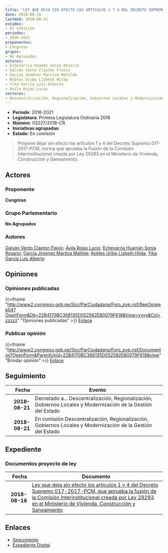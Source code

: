 ```yaml
---
title: "LEY QUE DEJA SIN EFECTO LOS ARTÍCULOS 1 Y 4 DEL DECRETO SUPREMO 017-2017-PCM, QUE APRUEBA LA FUSIÓN DE LA COMISIÓN INTERINSTITUCIONAL, CREADA POR LEY 29293 EN EL MINISTERIO DE VIVIENDA, CONSTRUCCIÓN Y SANEAMIENTO"
date: 2018-08-16
lastmod: 2018-08-21
estados:
- En comisión
periodos:
- 2016-2021
proponentes:
- Congreso
grupos:
- No Agrupados
autores:
- Echevarría Huamán Sonia Rosario
- Galván Vento Clayton Flavio
- García Jiménez Maritza Matilde
- Robles Uribe Lizbeth Hilda
- Yika García Luis Alberto
- Ávila Rojas Lucio
sectores:
- Descentralización, Regionalización, Gobiernos Locales y Modernización de la Gestión del Estado
---
```

- **Periodo**: 2016-2021
- **Legislatura**: Primera Legislatura Ordinaria 2018
- **Número**: 03227/2018-CR
- **Iniciativas agrupadas**: 
- **Estado**: En comisión

> Propone dejar sin efecto los artículos 1 y 4 del Decreto Supremo 017-2017-PCM, norma que aprueba la Fusión de la Comisión Interinstitucional creada por Ley 29293 en el Ministerio de Vivienda, Construcción y Saneamiento.


## Actores

### Proponente

**Congreso**

### Grupo Parlamentario

**No Agrupados**

### Autores

[Galván Vento Clayton Flavio](mailto:mailto:cgalvan@congreso.gob.pe); [Ávila Rojas Lucio](mailto:mailto:lavilar@congreso.gob.pe); [Echevarría Huamán Sonia Rosario](mailto:mailto:sechevarria@congreso.gob.pe); [García Jiménez Maritza Matilde](mailto:mailto:mgarciaj@congreso.gob.pe); [Robles Uribe Lizbeth Hilda](mailto:mailto:lroblesu@congreso.gob.pe); [Yika García Luis Alberto](mailto:mailto:lyika@congreso.gob.pe)

## Opiniones

### Opiniones publicadas

{{<iframe "http://www2.congreso.gob.pe/Sicr/ParCiudadana/Foro_pvp.nsf/RepOpiweb04?OpenForm&Db=22B4170BC368135D052582EB0079F618&View=yyyy&Col=zzzzz" "Opiniones publicadas" >}}
[Enlace](http://www2.congreso.gob.pe/Sicr/ParCiudadana/Foro_pvp.nsf/RepOpiweb04?OpenForm&Db=22B4170BC368135D052582EB0079F618&View=yyyy&Col=zzzzz)

### Publicar opinión

{{<iframe "http://www2.congreso.gob.pe/Sicr/ParCiudadana/Foro_pvp.nsf/Documentos?OpenForm&ParentUnid=22B4170BC368135D052582EB0079F618&view" "Brindar opinión" >}}
[Enlace](http://www2.congreso.gob.pe/Sicr/ParCiudadana/Foro_pvp.nsf/Documentos?OpenForm&ParentUnid=22B4170BC368135D052582EB0079F618&view)


## Seguimiento

| Fecha | Evento |
|------:|--------|
| **2018-08-21** | Decretado a... Descentralización, Regionalización, Gobiernos Locales y Modernización de la Gestión del Estado |
| **2018-08-21** | En comisión Descentralización, Regionalización, Gobiernos Locales y Modernización de la Gestión del Estado |

## Expediente

### Documentos proyecto de ley

| Fecha | Documento |
|------:|-----------|
| **2018-08-16** | [Ley que deja sin efecto los artículos 1 y 4 del Decreto Supremo 017-2017-PCM, que aprueba la fusión de la Comisión Interinstitucional creada por Ley 29293 en el Ministerio de Vivienda, Construcción y Saneamiento](http://www.leyes.congreso.gob.pe/Documentos/2016_2021/Proyectos_de_Ley_y_de_Resoluciones_Legislativas/PL0322720180816..PDF) |

## Enlaces

- [Seguimiento](http://www2.congreso.gob.pe/Sicr/TraDocEstProc/CLProLey2016.nsf/f7fff46988ca05b1052578e100829cc7/bd322fc5a7a43762052582eb00797ab3?OpenDocument)
- [Expediente Digital](http://www2.congreso.gob.pe/Sicr/TraDocEstProc/Expvirt_2011.nsf/visbusqptramdoc1621/03227?opendocument)


